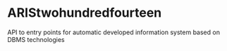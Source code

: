 # ARIStwohundredfourteen
API to entry points for automatic developed information system based on DBMS technologies
